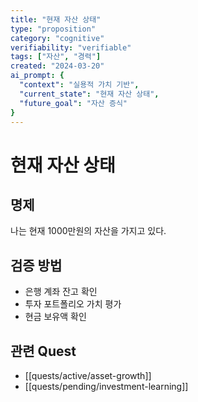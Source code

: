 ```yaml
---
title: "현재 자산 상태"
type: "proposition"
category: "cognitive"
verifiability: "verifiable"
tags: ["자산", "경력"]
created: "2024-03-20"
ai_prompt: {
  "context": "실용적 가치 기반",
  "current_state": "현재 자산 상태",
  "future_goal": "자산 증식"
}
---
```


# 현재 자산 상태

## 명제
나는 현재 1000만원의 자산을 가지고 있다.

## 검증 방법
- 은행 계좌 잔고 확인
- 투자 포트폴리오 가치 평가
- 현금 보유액 확인

## 관련 Quest
- [[quests/active/asset-growth]]
- [[quests/pending/investment-learning]] 